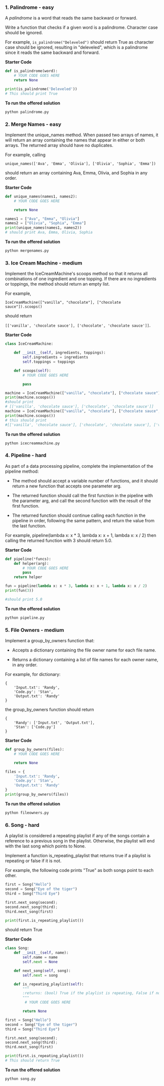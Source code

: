 ### 1. Palindrome - easy

A _palindrome_ is a word that reads the same backward or forward.

Write a function that checks if a given word is a palindrome. Character case should be ignored.

For example, `is_palindrome("Deleveled")` should return True as character case should be ignored, resulting in "deleveled", which is a palindrome since it reads the same backward and forward.

**Starter Code**

```python
def is_palindrome(word):
    # YOUR CODE GOES HERE
    return None

print(is_palindrome('Deleveled'))
# This should print True

```

**To run the offered solution**
```
python palindrome.py
```

### 2. Merge Names - easy

Implement the unique_names method. When passed two arrays of names, it will return an array containing the names that appear in either or both arrays. The returned array should have no duplicates.

For example, calling

`unique_names(['Ava', 'Emma', 'Olivia'], ['Olivia', 'Sophia', 'Emma'])`

should return an array containing Ava, Emma, Olivia, and Sophia in any order.

**Starter Code**

```python
def unique_names(names1, names2):
    # YOUR CODE GOES HERE

    return None

names1 = ["Ava", "Emma", "Olivia"]
names2 = ["Olivia", "Sophia", "Emma"]
print(unique_names(names1, names2))
# should print Ava, Emma, Olivia, Sophia
```

**To run the offered solution**
```
python mergenames.py
```

### 3. Ice Cream Machine - medium

Implement the IceCreamMachine's scoops method so that it returns all combinations of one ingredient and one topping. If there are no ingredients or toppings, the method should return an empty list.

For example,

`IceCreamMachine(["vanilla", "chocolate"], ["chocolate sauce"]).scoops()`

should return

`[['vanilla', 'chocolate sauce'], ['chocolate', 'chocolate sauce']]`.

**Starter Code**

```python
class IceCreamMachine:

    def __init__(self, ingredients, toppings):
        self.ingredients = ingredients
        self.toppings = toppings

    def scoops(self):
        # YOUR CODE GOES HERE

        pass

machine = IceCreamMachine(["vanilla", "chocolate"], ["chocolate sauce"])
print(machine.scoops())
#should print
# [['vanilla', 'chocolate sauce'], ['chocolate', 'chocolate sauce']]
machine = IceCreamMachine(["vanilla", "chocolate"], ["chocolate sauce","orange"])
print(machine.scoops())
# this should print
#[['vanilla', 'chocolate sauce'], ['chocolate', 'chocolate sauce'], ['vanilla','orange'], ['chocolate','orange']]
```

**To run the offered solution**
```
python icecreammachine.py
```

### 4. Pipeline - hard

As part of a data processing pipeline, complete the implementation of the pipeline method:

- The method should accept a variable number of functions, and it should return a new function that accepts one parameter arg.

- The returned function should call the first function in the pipeline with the parameter arg, and call the second function with the result of the first function.

- The returned function should continue calling each function in the pipeline in order, following the same pattern, and return the value from the last function.

For example, pipeline(lambda x: x \* 3, lambda x: x + 1, lambda x: x / 2) then calling the returned function with 3 should return 5.0.

**Starter Code**

```python
def pipeline(*funcs):
    def helper(arg):
        # YOUR CODE GOES HERE
        pass
    return helper

fun = pipeline(lambda x: x * 3, lambda x: x + 1, lambda x: x / 2)
print(fun(3))

#should print 5.0
```

**To run the offered solution**
```
python pipeline.py
```

### 5. File Owners - medium

Implement a group_by_owners function that:

- Accepts a dictionary containing the file owner name for each file name.

- Returns a dictionary containing a list of file names for each owner name, in any order.

For example, for dictionary:

```
{
    'Input.txt': 'Randy',
    'Code.py': 'Stan',
    'Output.txt': 'Randy'
}
```

the group_by_owners function should return

```
{
    'Randy': ['Input.txt', 'Output.txt'],
    'Stan': ['Code.py']
}
```

**Starter Code**

```python
def group_by_owners(files):
    # YOUR CODE GOES HERE

    return None

files = {
    'Input.txt': 'Randy',
    'Code.py': 'Stan',
    'Output.txt': 'Randy'
}
print(group_by_owners(files))
```

**To run the offered solution**
```
python fileowners.py
```

### 6. Song - hard

A playlist is considered a repeating playlist if any of the songs contain a reference to a previous song in the playlist. Otherwise, the playlist will end with the last song which points to None.

Implement a function is_repeating_playlist that returns true if a playlist is repeating or false if it is not.

For example, the following code prints "True" as both songs point to each other.

```python
first = Song("Hello")
second = Song("Eye of the tiger")
third = Song("Third Eye")

first.next_song(second);
second.next_song(third);
third.next_song(first)

print(first.is_repeating_playlist())
```

should return True

**Starter Code**

```python
class Song:
    def __init__(self, name):
        self.name = name
        self.next = None

    def next_song(self, song):
        self.next = song

    def is_repeating_playlist(self):
        """
        :returns: (bool) True if the playlist is repeating, False if not.
        """
         # YOUR CODE GOES HERE

        return None

first = Song("Hello")
second = Song("Eye of the tiger")
third = Song("Third Eye")

first.next_song(second);
second.next_song(third);
third.next_song(first)

print(first.is_repeating_playlist())
# This should return True

```

**To run the offered solution**
```
python song.py
```
